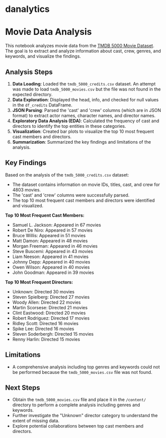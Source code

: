# danalytics
# Movie Data Analysis

This notebook analyzes movie data from the [TMDB 5000 Movie Dataset](https://www.kaggle.com/tmdb/tmdb-movie-metadata). The goal is to extract and analyze information about cast, crew, genres, and keywords, and visualize the findings.

## Analysis Steps

1.  **Data Loading**: Loaded the `tmdb_5000_credits.csv` dataset. An attempt was made to load `tmdb_5000_movies.csv` but the file was not found in the expected directory.
2.  **Data Exploration**: Displayed the head, info, and checked for null values in the `df_credits` DataFrame.
3.  **JSON Parsing**: Parsed the 'cast' and 'crew' columns (which are in JSON format) to extract actor names, character names, and director names.
4.  **Exploratory Data Analysis (EDA)**: Calculated the frequency of cast and directors to identify the top entities in these categories.
5.  **Visualization**: Created bar plots to visualize the top 10 most frequent cast members and directors.
6.  **Summarization**: Summarized the key findings and limitations of the analysis.

## Key Findings

Based on the analysis of the `tmdb_5000_credits.csv` dataset:

*   The dataset contains information on movie IDs, titles, cast, and crew for 4803 movies.
*   The 'cast' and 'crew' columns were successfully parsed.
*   The top 10 most frequent cast members and directors were identified and visualized.

**Top 10 Most Frequent Cast Members:**

*   Samuel L. Jackson: Appeared in 67 movies
*   Robert De Niro: Appeared in 57 movies
*   Bruce Willis: Appeared in 51 movies
*   Matt Damon: Appeared in 48 movies
*   Morgan Freeman: Appeared in 46 movies
*   Steve Buscemi: Appeared in 43 movies
*   Liam Neeson: Appeared in 41 movies
*   Johnny Depp: Appeared in 40 movies
*   Owen Wilson: Appeared in 40 movies
*   John Goodman: Appeared in 39 movies

**Top 10 Most Frequent Directors:**

*   Unknown: Directed 30 movies
*   Steven Spielberg: Directed 27 movies
*   Woody Allen: Directed 22 movies
*   Martin Scorsese: Directed 21 movies
*   Clint Eastwood: Directed 20 movies
*   Robert Rodriguez: Directed 17 movies
*   Ridley Scott: Directed 16 movies
*   Spike Lee: Directed 16 movies
*   Steven Soderbergh: Directed 15 movies
*   Renny Harlin: Directed 15 movies

## Limitations

*   A comprehensive analysis including top genres and keywords could not be performed because the `tmdb_5000_movies.csv` file was not found.

## Next Steps

*   Obtain the `tmdb_5000_movies.csv` file and place it in the `/content/` directory to perform a complete analysis including genres and keywords.
*   Further investigate the "Unknown" director category to understand the extent of missing data.
*   Explore potential collaborations between top cast members and directors.
